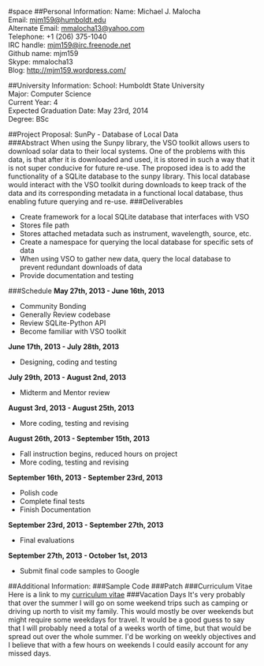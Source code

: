 #space
##Personal Information:
Name: Michael J. Malocha   
Email: mjm159@humboldt.edu  
Alternate Email: mmalocha13@yahoo.com  
Telephone: +1 (206) 375-1040  
IRC handle: mjm159@irc.freenode.net  
Github name: mjm159  
Skype: mmalocha13  
Blog: http://mjm159.wordpress.com/  

##University Information:
School: Humboldt State University  
Major: Computer Science  
Current Year: 4  
Expected Graduation Date: May 23rd, 2014  
Degree: BSc  

##Project Proposal: SunPy - Database of Local Data  
###Abstract
When using the Sunpy library, the VSO toolkit allows users to download solar data to their local systems. One of the problems with this data, is that after it is downloaded and used, it is stored in such a way that it is not super conducive for future re-use. The proposed idea is to add the functionality of a SQLite database to the sunpy library. This local database would interact with the VSO toolkit during downloads to keep track of the data and its corresponding metadata in a functional local database, thus enabling future querying and re-use. 
###Deliverables

*	Create framework for a local SQLite database that interfaces with VSO  
   *	Stores file path  
   *	Stores attached metadata such as instrument, wavelength, source, etc.  
*	Create a namespace for querying the local database for specific sets of data  
*	When using VSO to gather new data, query the local database to prevent redundant downloads of data  
*	Provide documentation and testing

###Schedule
**May 27th, 2013 - June 16th, 2013**
* Community Bonding
* Generally Review codebase
* Review SQLite-Python API
* Become familiar with VSO toolkit  

**June 17th, 2013 - July 28th, 2013**
* Designing, coding and testing  

**July 29th, 2013 - August 2nd, 2013**
* Midterm and Mentor review  

**August 3rd, 2013 - August 25th, 2013**
* More coding, testing and revising

**August 26th, 2013 - September 15th, 2013**
* Fall instruction begins, reduced hours on project
* More coding, testing and revising

**September 16th, 2013 - September 23rd, 2013**
* Polish code
* Complete final tests
* Finish Documentation

**September 23rd, 2013 - September 27th, 2013**
* Final evaluations

**September 27th, 2013 - October 1st, 2013**
* Submit final code samples to Google

##Additional Information:
###Sample Code
###Patch
###Curriculum Vitae
Here is a link to my [curriculum vitae](http://nrs-projects.humboldt.edu/~mjm159/documents/cv2.pdf)
###Vacation Days
It's very probably that over the summer I will go on some weekend trips such as camping or driving up north to visit my family. This would mostly be over weekends but might require some weekdays for travel. It would be a good guess to say that I will probably need a total of a weeks worth of time, but that would be spread out over the whole summer. I'd be working on weekly objectives and I believe that with a few hours on weekends I could easily account for any missed days.


